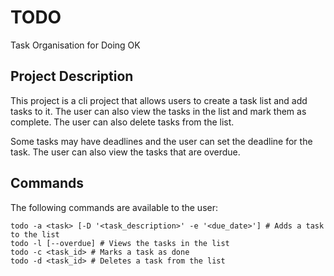 # TODO
Task Organisation for Doing OK

## Project Description
This project is a cli project that allows users to create a task list and add tasks to it. The user can also view the tasks in the list and mark them as complete. The user can also delete tasks from the list.

Some tasks may have deadlines and the user can set the deadline for the task. The user can also view the tasks that are overdue.

## Commands
The following commands are available to the user:
```
todo -a <task> [-D '<task_description>' -e '<due_date>'] # Adds a task to the list
todo -l [--overdue] # Views the tasks in the list
todo -c <task_id> # Marks a task as done
todo -d <task_id> # Deletes a task from the list
```
